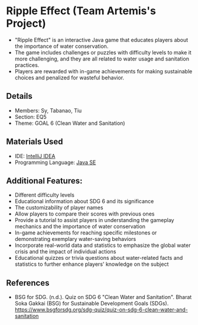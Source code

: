 # Ripple Effect (Team Artemis's Project)
- "Ripple Effect" is an interactive Java game that educates players about the importance of water conservation. 
- The game includes challenges or puzzles with difficulty levels to make it more challenging, and they are all related to water usage and sanitation practices. 
- Players are rewarded with in-game achievements for making sustainable choices and penalized for wasteful behavior. 

## Details
- Members: Sy, Tabanao, Tiu
- Section: EQ5
- Theme: GOAL 6 (Clean Water and Sanitation)

## Materials Used
- IDE: [IntelliJ IDEA](https://www.jetbrains.com/idea/)
- Programming Language: [Java SE](https://www.oracle.com/sg/java/technologies/downloads/)

## Additional Features: 
- Different difficulty levels
- Educational information about SDG 6 and its significance
- The customizability of player names
- Allow players to compare their scores with previous ones
- Provide a tutorial to assist players in understanding the gameplay mechanics and the importance of water conservation
- In-game achievements for reaching specific milestones or demonstrating exemplary water-saving behaviors
- Incorporate real-world data and statistics to emphasize the global water crisis and the impact of individual actions
- Educational quizzes or trivia questions about water-related facts and statistics to further enhance players' knowledge on the subject

## References
- BSG for SDG. (n.d.). Quiz on SDG 6 "Clean Water and Sanitation". Bharat Soka Gakkai (BSG) for Sustainable Development Goals (SDGs). https://www.bsgforsdg.org/sdg-quiz/quiz-on-sdg-6-clean-water-and-sanitation

